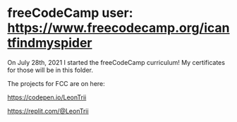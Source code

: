 # freeCodeCamp user: https://www.freecodecamp.org/icantfindmyspider

On July 28th, 2021 I started the freeCodeCamp curriculum! My certificates for those will be in this folder. 

The projects for FCC are on here: 

https://codepen.io/LeonTrii

https://replit.com/@LeonTrii
